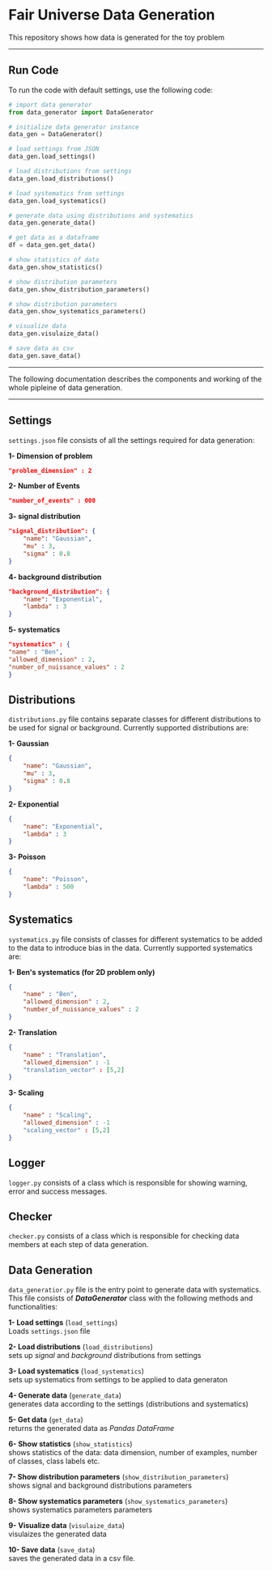 # Fair Universe Data Generation
This repository shows how data is generated for the toy problem
***

## Run Code
To run the code with default settings, use the following code:

```python
# import data generator
from data_generator import DataGenerator

# initialize data generator instance
data_gen = DataGenerator()

# load settings from JSON
data_gen.load_settings()

# load distributions from settings
data_gen.load_distributions()

# load systematics from settings
data_gen.load_systematics()

# generate data using distributions and systematics
data_gen.generate_data()

# get data as a dataframe
df = data_gen.get_data()

# show statistics of data
data_gen.show_statistics()

# show distribution parameters
data_gen.show_distribution_parameters()

# show distribution parameters
data_gen.show_systematics_parameters()

# visualize data
data_gen.visulaize_data()

# save data as csv
data_gen.save_data()

```
***

The following documentation describes the components and working of the whole pipleine of data generation. 

***


## Settings
`settings.json` file consists of all the settings required for data generation:

**1- Dimension of problem**
```json
"problem_dimension" : 2
```

**2- Number of Events**
```json
"number_of_events" : 000
```

**3- signal distribution**
```json
"signal_distribution": {
    "name": "Gaussian",
    "mu" : 3,
    "sigma" : 0.8
}
```
**4- background distribution**
```json
"background_distribution": {
    "name": "Exponential",
    "lambda" : 3
}
```

**5- systematics**
```json
"systematics" : {
"name" : "Ben",
"allowed_dimension" : 2,
"number_of_nuissance_values" : 2
}
```

## Distributions
`distributions.py` file contains separate classes for different distributions to be used for signal or background. Currently supported distributions are:

**1- Gaussian**
```json
{
    "name": "Gaussian",
    "mu" : 3,
    "sigma" : 0.8
}
```
**2- Exponential**
```json
{
    "name": "Exponential",
    "lambda" : 3
}
```
**3- Poisson**
```json
{
    "name": "Poisson",
    "lambda" : 500
}
```

## Systematics
`systematics.py` file consists of classes for different systematics to be added to the data to introduce bias in the data. Currently supported systematics are:

**1- Ben's systematics (for 2D problem only)**
```json
{
    "name" : "Ben",
    "allowed_dimension" : 2,
    "number_of_nuissance_values" : 2
}
```
**2- Translation**
```json
{
    "name" : "Translation",
    "allowed_dimension" : -1
    "translation_vector" : [5,2]
}
```
**3- Scaling**
```json
{
    "name" : "Scaling",
    "allowed_dimension" : -1
    "scaling_vector" : [5,2]
}
```

## Logger
`logger.py` consists of a class which is responsible for showing warning, error and success messages.


## Checker
`checker.py` consists of a class which is responsible for checking data members at each step of data generation.


## Data Generation
`data_generatior.py` file is the entry point to generate data with systematics. This file consists of ***DataGenerator*** class with the following methods and functionalities:

**1- Load settings** (`load_settings`)  
Loads `settings.json` file 

**2- Load distributions** (`load_distributions`)  
sets up *signal* and *background* distributions from settings

**3- Load systematics** (`load_systematics`)  
sets up systematics from settings to be applied to data generaton

**4- Generate data** (`generate_data`)  
generates data according to the settings (distributions and systematics)

**5- Get data** (`get_data`)  
returns the generated data as *Pandas DataFrame*

**6- Show statistics** (`show_statistics`)  
shows statistics of the data: data dimension, number of examples, number of classes, class labels etc.

**7- Show distribution parameters** (`show_distribution_parameters`)  
shows signal and background distributions parameters

**8- Show systematics parameters** (`show_systematics_parameters`)  
shows systematics parameters parameters

**9- Visualize data** (`visulaize_data`)   
visulaizes the generated data

**10- Save data** (`save_data`)  
saves the generated data in a csv file.